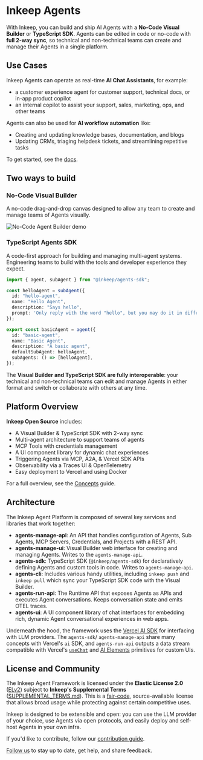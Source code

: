 # Inkeep Agents

With Inkeep, you can build and ship AI Agents with a **No-Code Visual Builder** or **TypeScript SDK**. Agents can be edited in code or no-code with **full 2-way sync**, so technical and non-technical teams can create and manage their Agents in a single platform.

## Use Cases

Inkeep Agents can operate as real-time **AI Chat Assistants**, for example:
- a customer experience agent for customer support, technical docs, or in-app product copilot
- an internal copilot to assist your support, sales, marketing, ops, and other teams

Agents can also be used for **AI workflow automation** like:
- Creating and updating knowledge bases, documentation, and blogs
- Updating CRMs, triaging helpdesk tickets, and streamlining repetitive tasks

To get started, see the [docs](https://docs.inkeep.com).

## Two ways to build

### No-Code Visual Builder

A no-code drag-and-drop canvas designed to allow any team to create and manage teams of Agents visually.

![No-Code Agent Builder demo](https://docs.inkeep.com/gifs/visual-builder.gif)

### TypeScript Agents SDK

A code-first approach for building and managing multi-agent systems. Engineering teams to build with the tools and developer experience they expect.

   ```typescript
   import { agent, subAgent } from "@inkeep/agents-sdk";

   const helloAgent = subAgent({
     id: "hello-agent",
     name: "Hello Agent",
     description: "Says hello",
     prompt: 'Only reply with the word "hello", but you may do it in different variations like h3110, h3110w0rld, h3110w0rld! etc...',
   });

   export const basicAgent = agent({
     id: "basic-agent",
     name: "Basic Agent",
     description: "A basic agent",
     defaultSubAgent: helloAgent,
     subAgents: () => [helloAgent],
   });
   ```

The **Visual Builder and TypeScript SDK are fully interoperable**: your technical and non-technical teams can edit and manage Agents in either format and switch or collaborate with others at any time.

## Platform Overview

**Inkeep Open Source** includes:
- A Visual Builder & TypeScript SDK with 2-way sync
- Multi-agent architecture to support teams of agents
- MCP Tools with credentials management
- A UI component library for dynamic chat experiences
- Triggering Agents via MCP, A2A, & Vercel SDK APIs
- Observability via a Traces UI & OpenTelemetry
- Easy deployment to Vercel and using Docker

For a full overview, see the [Concepts](https://docs.inkeep.com/concepts) guide.

## Architecture

The Inkeep Agent Platform is composed of several key services and libraries that work together:

- **agents-manage-api**: An API that handles configuration of Agents, Sub Agents, MCP Servers, Credentials, and Projects with a REST API.
- **agents-manage-ui**: Visual Builder web interface for creating and managing Agents. Writes to the `agents-manage-api`.
- **agents-sdk**: TypeScript SDK (`@inkeep/agents-sdk`) for declaratively defining Agents and custom tools in code. Writes to `agents-manage-api`.
- **agents-cli**: Includes various handy utilities, including `inkeep push` and `inkeep pull` which sync your TypeScript SDK code with the Visual Builder.
- **agents-run-api**: The Runtime API that exposes Agents as APIs and executes Agent conversations. Keeps conversation state and emits OTEL traces.
- **agents-ui**: A UI component library of chat interfaces for embedding rich, dynamic Agent conversational experiences in web apps.

Underneath the hood, the framework uses the [Vercel AI SDK](https://ai-sdk.dev/docs/introduction) for interfacing with LLM providers. The `agents-sdk`/ `agents-manage-api` share many concepts with Vercel's `ai` SDK, and `agents-run-api` outputs a data stream compatible with Vercel's [`useChat`](https://ai-sdk.dev/docs/ai-sdk-ui) and [AI Elements](https://ai-sdk.dev/elements/overview) primitives for custom UIs.

## License and Community

The Inkeep Agent Framework is licensed under the **Elastic License 2.0** ([ELv2](https://www.elastic.co/licensing/elastic-license)) subject to **Inkeep's Supplemental Terms** ([SUPPLEMENTAL_TERMS.md](https://github.com/inkeep/agents/blob/main/SUPPLEMENTAL_TERMS.md)). This is a [fair-code](https://faircode.io/), source-available license that allows broad usage while protecting against certain competitive uses.

Inkeep is designed to be extensible and open: you can use the LLM provider of your choice, use Agents via open protocols, and easily deploy and self-host Agents in your own infra. 

If you'd like to contribute, follow our [contribution guide](https://docs.inkeep.com/community/contributing/overview).

[Follow us](https://docs.inkeep.com/community/inkeep-community) to stay up to date, get help, and share feedback.
